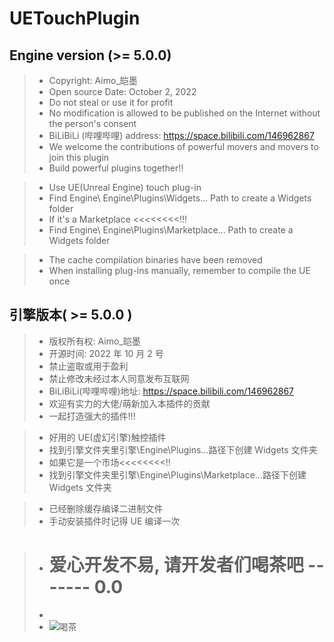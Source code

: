 # UETouchPlugin

## Engine version (>= 5.0.0)

> - Copyright: Aimo\_皑墨
> - Open source Date: October 2, 2022
> - Do not steal or use it for profit
> - No modification is allowed to be published on the Internet without the person's consent
> - BiLiBiLi (哔哩哔哩) address: https://space.bilibili.com/146962867
> - We welcome the contributions of powerful movers and movers to join this plugin
> - Build powerful plugins together!!

> - Use UE(Unreal Engine) touch plug-in
> - Find Engine\ Engine\Plugins\Widgets\... Path to create a Widgets folder
> - If it's a Marketplace <<<<<<<<!!!
> - Find Engine\ Engine\Plugins\Marketplace\... Path to create a Widgets folder

> - The cache compilation binaries have been removed
> - When installing plug-ins manually, remember to compile the UE once

## 引擎版本( >= 5.0.0 )

> - 版权所有权: Aimo\_皑墨
> - 开源时间: 2022 年 10 月 2 号
> - 禁止盗取或用于盈利
> - 禁止修改未经过本人同意发布互联网
> - BiLiBiLi(哔哩哔哩)地址: https://space.bilibili.com/146962867
> - 欢迎有实力的大佬/萌新加入本插件的贡献
> - 一起打造强大的插件!!!

> - 好用的 UE(虚幻引擎)触控插件
> - 找到引擎文件夹里引擎\Engine\Plugins...路径下创建 Widgets 文件夹
> - 如果它是一个市场<<<<<<<<!!
> - 找到引擎文件夹里引擎\Engine\Plugins\Marketplace\...路径下创建 Widgets 文件夹

> - 已经删除缓存编译二进制文件
> - 手动安装插件时记得 UE 编译一次

> - # 爱心开发不易, 请开发者们喝茶吧 ------- 0.0
> -
> - ![喝茶](https://github.com/AimoTvT/UITouch/raw/Aimo/TuPian/ZhiFuMa.png "爱心开发不易, 请开发者们喝茶吧 ------- 0.0")
